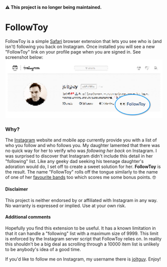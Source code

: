 **⚠️ This project is no longer being maintained.**

# FollowToy
FollowToy is a simple [Safari](http://www.apple.com/safari/) browser extension that lets you see who is (and isn't) following you back on Instagram. Once installed you will see a new "FollowToy" link on your profile page when you are signed in. See screenshot below:
![Screenshot](screenshot.png "Profile screenshot")

### Why?
The [Instagram](https://www.instagram.com) website and mobile app currently provide you with a list of who you follow and who follows you. My daughter lamented that there was no quick way for her to verify who was *following her back* on Instagram. I was surprised to discover that Instagram didn't include this detail in her "following" list. Like any geeky dad seeking his teenage daughter's adoration would do, I set off to create a sweet solution for her. **FollowToy** is the result. The name "FollowToy" rolls off the tongue similarly to the name of one of her [favourite bands](http://falloutboy.com) too which scores me some bonus points. 🤓

#### Disclaimer
This project is neither endorsed by or affiliated with Instagram in any way. No warranty is expressed or implied. Use at your own risk.

#### Additional comments
Hopefully you find this extension to be useful. It has a known limitation in that it can handle a "following" list with a maximum size of 9999. This limit is enforced by the Instagram server script that FollowToy relies on. In reality this shouldn't be a big deal as scrolling through a 10000 item list is unlikely to be anybody's idea of a good time.

If you'd like to follow me on Instagram, my username there is [joltguy](https://www.instagram.com/joltguy). Enjoy!
